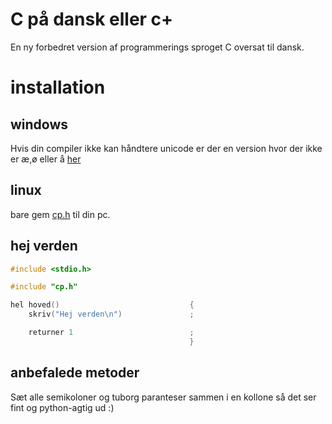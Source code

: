 # C på dansk eller c+
En ny forbedret version af programmerings sproget C oversat til dansk.

# installation
## windows
Hvis din compiler ikke kan håndtere unicode er der en version hvor der ikke er æ,ø eller å [her](https://github.com/mativ123/cpd/blob/main/cpwindowsdaarlig.h)

## linux
bare gem [cp.h](https://github.com/mativ123/cpd/blob/main/cp.h) til din pc.

## hej verden
```c
#include <stdio.h>

#include "cp.h"

hel hoved()                             {
    skriv("Hej verden\n")               ;

    returner 1                          ;
                                        }
```

## anbefalede metoder
Sæt alle semikoloner og tuborg paranteser sammen i en kollone så det ser fint og python-agtig ud :)
